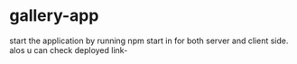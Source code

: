 # gallery-app


start the application by running npm start in  for both server and client side.  alos u can check deployed link- 
